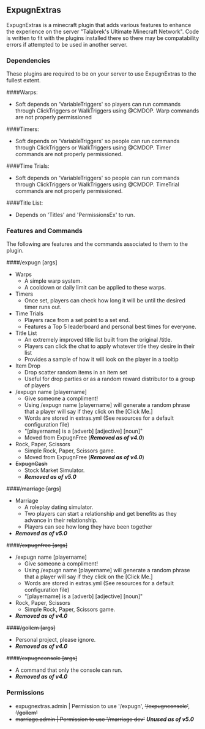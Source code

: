## ExpugnExtras
ExpugnExtras is a minecraft plugin that adds various features to enhance the experience
on the server "Talabrek's Ultimate Minecraft Network". Code is written to fit with the plugins
installed there so there may be compatability errors if attempted to be used in another server.

### Dependencies
These plugins are required to be on your server to use ExpugnExtras to the fullest extent.

####Warps:
  * Soft depends on 'VariableTriggers' so players can run commands through ClickTriggers 
    or WalkTriggers using @CMDOP. Warp commands are not properly permissioned

####Timers:
  * Soft depends on 'VariableTriggers' so people can run commands through ClickTriggers
    or WalkTriggers using @CMDOP. Timer commands are not properly permissioned.

####Time Trials:
  * Soft depends on 'VariableTriggers' so people can run commands through ClickTriggers
    or WalkTriggers using @CMDOP. TimeTrial commands are not properly permissioned.

####Title List:
  * Depends on 'Titles' and 'PermissionsEx' to run.

### Features and Commands
The following are features and the commands associated to them to the plugin.

####/expugn [args]
  * Warps
    - A simple warp system.
    - A cooldown or daily limit can be applied to these warps.
  * Timers
    - Once set, players can check how long it will be until the desired timer runs out.
  * Time Trials
    - Players race from a set point to a set end.
    - Features a Top 5 leaderboard and personal best times for everyone.
  * Title List
    - An extremely improved title list built from the original /title.
    - Players can click the chat to apply whatever title they desire in their list
    - Provides a sample of how it will look on the player in a tooltip
  * Item Drop
    - Drop scatter random items in an item set
    - Useful for drop parties or as a random reward distributor to a group of players
  * /expugn name [playername]
    - Give someone a compliment!
    - Using /expugn name [playername] will generate a random phrase that a player will say if they click on the [Click Me.]
    - Words are stored in extras.yml (See resources for a default configuration file)
    - "[playername] is a [adverb] [adjective] [noun]"
    - Moved from ExpugnFree (**_Removed as of v4.0_**)
  * Rock, Paper, Scissors
    - Simple Rock, Paper, Scissors game.
    - Moved from ExpugnFree (**_Removed as of v4.0_**)
  * ~~ExpugnCash~~
    - Stock Market Simulator.
    - **_Removed as of v5.0_**

####~~/marriage [args]~~
  * Marriage
    - A roleplay dating simulator.
    - Two players can start a relationship and get benefits as they advance in their relationship.
    - Players can see how long they have been together
  * **_Removed as of v5.0_**

####~~/expugnfree [args]~~
  * /expugn name [playername]
    - Give someone a compliment!
    - Using /expugn name [playername] will generate a random phrase that a player will say if they click on the [Click Me.]
    - Words are stored in extras.yml (See resources for a default configuration file)
    - "[playername] is a [adverb] [adjective] [noun]"
  * Rock, Paper, Scissors
    - Simple Rock, Paper, Scissors game.
  * **_Removed as of v4.0_**
 
####~~/gollem [args]~~
  * Personal project, please ignore.
  * **_Removed as of v4.0_**
 
####~~/expugnconsole [args]~~
  * A command that only the console can run.
  * **_Removed as of v4.0_**

### Permissions
  * expugnextras.admin | Permission to use '/expugn', ~~'/expugnconsole'~~, ~~'/gollem'~~
  * ~~marriage.admin | Permission to use '/marriage dev'~~ **_Unused as of v5.0_**
